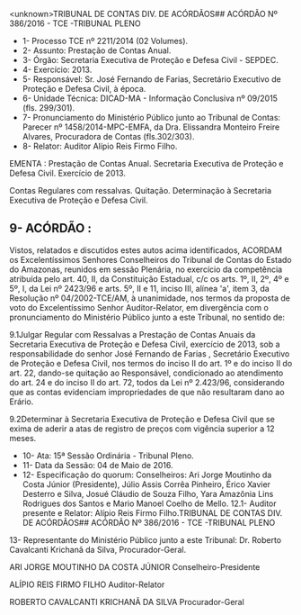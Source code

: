 &lt;unknown&gt;TRIBUNAL DE CONTAS DIV. DE ACÓRDÃOS## ACÓRDÃO Nº 386/2016 - TCE -TRIBUNAL PLENO

- 1- Processo TCE nº 2211/2014 (02 Volumes).
- 2- Assunto: Prestação de Contas Anual.
- 3- Órgão: Secretaria Executiva de Proteção e Defesa Civil - SEPDEC.
- 4- Exercício: 2013.
- 5-  Responsável: Sr.  José  Fernando  de  Farias,  Secretário  Executivo  de  Proteção  e Defesa Civil, à época.
- 6- Unidade Técnica: DICAD-MA - Informação Conclusiva nº 09/2015 (fls. 299/301).
- 7-  Pronunciamento  do Ministério Público  junto  ao Tribunal  de Contas: Parecer  nº 1458/2014-MPC-EMFA,  da  Dra.  Elissandra  Monteiro  Freire  Alvares,  Procuradora  de Contas (fls.302/303).
- 8- Relator: Auditor Alípio Reis Firmo Filho.

EMENTA :  Prestação  de  Contas  Anual.  Secretaria Executiva de Proteção e Defesa Civil. Exercício de 2013.

Contas Regulares com ressalvas. Quitação. Determinação à Secretaria Executiva de Proteção e Defesa Civil.

## 9- ACÓRDÃO :

Vistos, relatados e discutidos estes autos acima identificados, ACORDAM os Excelentíssimos Senhores Conselheiros do Tribunal de Contas do Estado do Amazonas, reunidos em sessão Plenária, no exercício da competência atribuída pelo  art.  40,  II, da Constituição Estadual, c/c os arts. 1º, II, 2º, 4º e 5º, I, da Lei nº 2423/96 e arts. 5º, II e 11, inciso  III,  alínea  'a',  item  3,  da  Resolução  nº  04/2002-TCE/AM, à  unanimidade, nos termos da proposta de voto do Excelentíssimo Senhor Auditor-Relator, em divergência com o pronunciamento do Ministério Público junto a este Tribunal, no sentido de:

9.1Julgar  Regular  com  Ressalvas a  Prestação  de  Contas  Anuais  da Secretaria Executiva de Proteção e Defesa Civil, exercício de 2013, sob a responsabilidade do senhor José Fernando de Farias , Secretário Executivo de Proteção e  Defesa  Civil,  nos  termos  do  inciso  II  do  art.  1º  e  do  inciso  II  do  art.  22,  dando-se quitação ao  Responsável, condicionado ao atendimento do art. 24 e do inciso II do art. 72, todos da Lei nº 2.423/96, considerando que as contas evidenciam impropriedades de que não resultaram dano ao Erário.

9.2Determinar à Secretaria Executiva de Proteção e Defesa Civil que se exima de aderir a atas de registro de preços com vigência superior a 12 meses.

- 10- Ata: 15ª Sessão Ordinária - Tribunal Pleno.
- 11- Data da Sessão: 04 de Maio de 2016.
- 12-  Especificação  do  quorum: Conselheiros:  Ari  Jorge  Moutinho  da  Costa  Júnior (Presidente), Júlio Assis Corrêa Pinheiro, Érico Xavier Desterro e Silva, Josué Cláudio de Souza Filho, Yara Amazônia Lins Rodrigues dos Santos e Mario Manoel Coelho de Mello. 12.1- Auditor presente e Relator: Alípio Reis Firmo Filho.TRIBUNAL DE CONTAS DIV. DE ACÓRDÃOS## ACÓRDÃO Nº 386/2016 - TCE -TRIBUNAL PLENO

13- Representante do Ministério Público junto a este Tribunal: Dr. Roberto Cavalcanti Krichanã da Silva, Procurador-Geral.

ARI JORGE MOUTINHO DA COSTA JÚNIOR Conselheiro-Presidente

ALÍPIO REIS FIRMO FILHO Auditor-Relator

ROBERTO CAVALCANTI KRICHANÃ DA SILVA Procurador-Geral